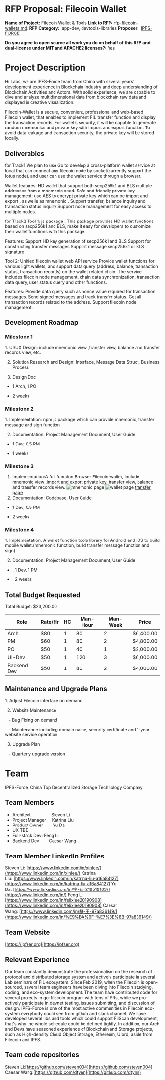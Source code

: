 # RFP Proposal: Filecoin Wallet
**Name of Project:** Filecoin Wallet & Tools
**Link to RFP:** [rfp-filecoin-wallets.md](https://github.com/filecoin-project/devgrants/blob/master/rfps/rfp-filecoin-wallets.md).
**RFP Category:**  app-dev, devtools-libraries
 **Proposer:**  [IPFS-FORCE](https://github.com/orgs/ipfs-force-community)
 
 **Do you agree to open source all work you do on behalf of this RFP and dual-license under MIT and APACHE2 licenses?:** Yes


# Project Description

Hi Labs, we are IPFS-Force team from China with several years' development experience in Blockchain Industry and deep understanding of Blockchain Activities and Actors. With solid experience, we are capable to dive and analyze multidimensional data from blockchain raw data and displayed in creative visualization.

Filecoin-Wallet is a secure, convenient, professional and web-based Filecoin wallet, that enables to implement FIL transfer function and display the transaction records. For wallet’s security, it will be capable to generate random mnemonics and private key with import and export function. To avoid data leakage and transaction security, the private key will be stored locally.

## Deliverables
for Track1
We plan to use Go to develop a cross-platform wallet service at local that can connect any filecoin node by socket(currently support the lotus node), and user can use the wallet service through a browser.

Wallet features:
HD wallet that support both secp256k1 and BLS multiple addresses from a mnemonic seed.
Safe and friendly private key management: use AES to encrypt private key which can be  import and export , as welle as mnemonic .
Support transfer, balance inquiry and transaction status inquiry
Support node management for easy access to multiple nodes.

for Track2
Tool 1:
js package .
This package provides HD wallet functions based on secp256k1 and BLS, make it easy for developers to customize their wallet functions with this package.

Features:
Support HD key generation of secp256k1 and BLS
Support for constructing transfer messages
Support message secp256k1 or BLS signature

Tool 2:
Unified filecoin wallet web API service
Provide wallet functions for various light wallets, and support data query (address, balance, transaction status, transaction records) on the wallet related chain. The service includes filecoin node management, chain data synchronization, transaction data query, user status query and other functions.

Features:
Provide data query such as nonce value required for transaction messages.
Send signed messages and track transfer status.
Get all transaction records related to the address.
Support filecoin node management.


## Development Roadmap

### Milestone 1

1. UI/UX Design: include mnemonic view ,transfer view, balance and transfer records view, etc.

2. Solution Research and Design: Interface, Message Data Struct, Business Process

3. Design Doc

- 1 Arch, 1 PO

- 2 weeks

### Milestone 2

1. Implementation: npm js package which can provide  mnemonic, transfer message and sign function

2. Documentation: Project Management Document, User Guide

- 1 Dev, 0.5 PM

- 1 weeks

### Milestone 3

1. Implementation:A full function Browser Filecoin-wallet, include mnemonic view ,import and export private key, transfer view, balance and transfer records view.
![mnemonic page](https://github.com/ipfs-force-community/devgrants/blob/wallet/rfp-proposals/filecoin_wallet/filecoin-wallet-img/mnemonic.jpeg)
![wallet page](https://github.com/ipfs-force-community/devgrants/blob/wallet/rfp-proposals/filecoin_wallet/filecoin-wallet-img/wallet.jpeg)
[transfer page](https://github.com/ipfs-force-community/devgrants/tree/wallet/rfp-proposals/filecoin_wallet/filecoin-wallet-img/transfer.jpeg)
2. Documentation: Codebase, User Guide

- 1 Dev, 0.5 PM

- 2 weeks

### Milestone 4
1. Implementation: A  wallet function tools library for Android and iOS to build mobile wallet.(mnemonic function, build transfer message function and sign)

2. Documentation: Project Management Document, User Guide

*   1 Dev, 1 PM

*   2 weeks

## Total Budget Requested

Total Budget: $23,200.00

| Role | Rate/Hr | HC | Man-Hour | Man-Week | Price |
|------|--------|----|------------|------------|------|
| Arch | $80 | 1 | 80 | 2 | $6,400.00 |
| PM | $60 | 1 | 80 | 2 | $4,800.00 |
| PO | $50 | 1 | 40 | 1 | $2,000.00 |
| UI-Dev | $50 | 1 | 120 | 3 | $6,000.00 |
| Backend Dev | $50 | 1 | 80 | 2 | $4,000.00 |

## Maintenance and Upgrade Plans

1. Adjust Filecoin interface on demand

2. Website Maintenance

   - Bug Fixing on demand

   - Maintenance including domain name, security certificate and 1-year website service operation

3. Upgrade Plan

   - Quarterly upgrade version

# Team

IPFS-Force, China Top Decentralized Storage Technology Company.

## Team Members

- Architect                 Steven Li
- Project Manager     Katrina Liu
- Product Owner        Yu Da 
- UX                 TBD
- Full-stack Dev: Feng Li
- Backend Dev        Caesar Wang

## Team Member LinkedIn Profiles

Steven Li: [https://www.linkedin.com/in/xinlee/](https://www.linkedin.com/in/xinlee/)
Katrina Liu: [https://www.linkedin.com/in/katrina-liu-a16a84127](https://www.linkedin.com/in/katrina-liu-a16a84127)
Yu Da: [https://www.linkedin.com/in/宇-达-219519103/](https://www.linkedin.com/in/)
Feng Li: [https://www.linkedin.com/in/felixlee20190908](https://www.linkedin.com/in/felixlee20190908)
Caesar Wang: [https://www.linkedin.com/in/麟-王-97a836149/](https://www.linkedin.com/in/%E9%BA%9F-%E7%8E%8B-97a836149/)

## Team Website

 [https://ipfser.org](https://ipfser.org)

## Relevant Experience

Our team constantly demonstrate the professionalism on the research of protocol and distributed storage system and actively participate in several Lab seminars of FIL ecosystem. Since Feb 2019, when the Filecoin is open-sourced, several team engineers have been diving into Filecoin studying, coding, and eco-system development. The team have contributed code for several projects in go-filecoin program with tens of PRs, while we pro-actively participate in devnet testing, issues submitting, and discussion of design. IPFS-Force is one of the most active communities in Filecoin eco-system everybody could see from github and slack channel. We have developed several libs and tools which could support FilScan development, that's why the whole schedule could be defined tightly. In addition, our Arch and Devs have seasoned experience of Blockchain and Storage projects, such as High-density Cloud Object Storage, Ethereum, Ulord, aside from Filecoin and IPFS.

## Team code repositories

Steven Li:[https://github.com/steven004](https://github.com/steven004)
Caesar Wang:[https://github.com/dtynn](https://github.com/dtynn)

